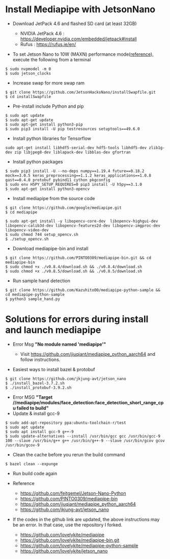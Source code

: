 Install Mediapipe with JetsonNano
==================================
- Download JetPack 4.6 and flashed SD card (at least 32GB)
  - NVIDIA JetPack 4.6 : https://developer.nvidia.com/embedded/jetpack#install
  - Rufus : https://rufus.ie/en/

- To set Jetson Nano to 10W (MAXN) performance mode([reference](https://devtalk.nvidia.com/default/topic/1050377/jetson-nano/deep-learning-inference-benchmarking-instructions/)), execute the following from a terminal
~~~
$ sudo nvpmodel -m 0
$ sudo jetson_clocks
~~~

- Increase swap for more swap ram
~~~
$ git clone https://github.com/JetsonHacksNano/installSwapfile.git  
$ cd installSwapfile
~~~

- Pre-install include Python and pip
~~~
$ sudo apt update
$ sudo apt-get update
$ sudo apt-get install python3-pip
$ sudo pip3 install -U pip testresources setuptools==49.6.0
~~~

- Install python libraries for Tensorflow
~~~
sudo apt-get install libhdf5-serial-dev hdf5-tools libhdf5-dev zlib1g-dev zip libjpeg8-dev liblapack-dev libblas-dev gfortran
~~~

- Install python packages
~~~
$ sudo pip3 install -U --no-deps numpy==1.19.4 future==0.18.2 mock==3.0.5 keras_preprocessing==1.1.2 keras_applications==1.0.8 gast==0.4.0 protobuf pybind11 cython pkgconfig
$ sudo env H5PY_SETUP_REQUIRES=0 pip3 install -U h5py==3.1.0
$ sudo apt-get install python3-opencv
~~~

- Install mediapipe from the source code
~~~
$ git clone https://github.com/google/mediapipe.git
$ cd mediapipe

$ sudo apt-get install -y libopencv-core-dev  libopencv-highgui-dev libopencv-calib3d-dev libopencv-features2d-dev libopencv-imgproc-dev libopencv-video-dev
$ sudo chmod 744 setup_opencv.sh
$ ./setup_opencv.sh
~~~

- Download mediapipe-bin and install
~~~
$ git clone https://github.com/PINTO0309/mediapipe-bin.git && cd mediapipe-bin
$ sudo chmod +x ./v0.8.4/download.sh && ./v0.8.4/download.sh
$ sudo chmod +x ./v0.8.5/download.sh && ./v0.8.5/download.sh
~~~

- Run sample hand detection
~~~
$ git clone https://github.com/Kazuhito00/mediapipe-python-sample && cd mediapipe-python-sample
$ python3 sample_hand.py
~~~

Solutions for errors during install and launch mediapipe
=========================================================
- Error Msg **"No module named 'mediapipe'"**
  - Visit https://github.com/jiuqiant/mediapipe_python_aarch64 and follow instructions.
 
 - Easiest ways to install bazel & protobuf
 ~~~
 $ git clone https://github.com/jkjung-avt/jetson_nano
 $ ./install_bazel-3.7.2.sh
 $ ./install_protobuf-3.9.2.sh
 ~~~
 
 - Error MSG **"Target //mediapipe/modules/face_detection:face_detection_short_range_cpu failed to build"**
  - Update & install gcc-9
  ~~~
  $ sudo add-apt-repository ppa:ubuntu-toolchain-r/test
  $ sudo apt update
  $ sudo apt install gcc-9 g++-9
  $ sudo update-alternatives --install /usr/bin/gcc gcc /usr/bin/gcc-9 100 --slave /usr/bin/g++ g++ /usr/bin/g++-9 --slave /usr/bin/gcov gcov /usr/bin/gcov-9
  ~~~
  - Clean the cache before you rerun the build command
  ~~~
  $ bazel clean --expunge
  ~~~
  - Run build code again

- Reference
  - https://github.com/feitgemel/Jetson-Nano-Python
  - https://github.com/PINTO0309/mediapipe-bin
  - https://github.com/jiuqiant/mediapipe_python_aarch64
  - https://github.com/jkjung-avt/jetson_nano

- If the codes in the github link are updated, the above instructions may be an error. In that case, use the repository I forked.
  - https://github.com/lovelykite/mediapipe
  - https://github.com/lovelykite/mediapipe-bin.git
  - https://github.com/lovelykite/mediapipe-python-sample
  - https://github.com/lovelykite/jetson_nano
